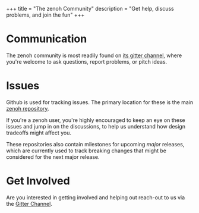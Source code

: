 +++
title = "The zenoh Community"
description = "Get help, discuss problems, and join the fun"
+++

# Communication

The zenoh community is most readily found on
[its gitter channel](https://gitter.im/atolab/zenoh), where you're welcome to
ask questions, report problems, or pitch ideas.

# Issues

Github is used for tracking issues. The primary location for these is the main
[zenoh repository](https://github.com/atolab/zenoh/issues).

If you're a zenoh user, you're highly encouraged to keep an eye on these issues
and jump in on the discussions, to help us understand how design tradeoffs might
affect you.

These repositories also contain milestones for upcoming *major* releases, which
are currently used to track breaking changes that might be considered for the
next major release.

# Get Involved

Are you interested in getting involved and helping out reach-out to us 
via the [Gitter Channel](http://gitter.im/atolab/zenoh).
